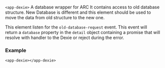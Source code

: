 
`<app-dexie>` A database wrapper for ARC
It contains access to old database structure. New Database is different and this element should be
used to move the data from old structure to the new one.

This element listen for the `old-database-request` event. This event will return a `database`
property in the `detail` object containing a promise that will resolve with handler to the Dexie
or reject during the error.

### Example
```
<app-dexie></app-dexie>
```

